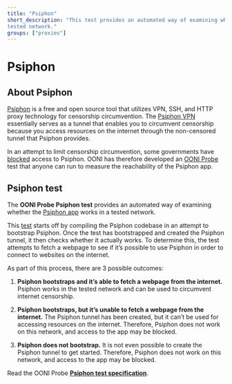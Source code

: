 ```yaml
---
title: "Psiphon"
short_description: "This test provides an automated way of examining whether Psiphon works in a
tested network."
groups: ["proxies"]
---
```


# Psiphon

## About Psiphon

[Psiphon](https://psiphon.ca/) is a free and open source tool that utilizes VPN, SSH, and HTTP proxy
technology for censorship circumvention. The [Psiphon VPN](https://psiphon.ca/en/download.html) essentially serves as a
tunnel that enables you to circumvent censorship because you access resources on
the internet through the non-censored tunnel that Psiphon provides. 

In an attempt to limit censorship circumvention, some governments have [blocked](https://ooni.org/post/iran-internet-censorship/#anonymity-and-circumvention-tools)
access to Psiphon. OONI has therefore developed an [OONI Probe](https://ooni.org/install/) test that anyone
can run to measure the reachability of the Psiphon app.

## Psiphon test

The **OONI Probe Psiphon test** provides an automated way of examining whether the
[Psiphon app](https://psiphon.ca/) works in a tested network.

This [test](https://github.com/ooni/probe-engine) starts off by compiling the Psiphon codebase in an attempt to
bootstrap Psiphon. Once the test has bootstrapped and created the Psiphon
tunnel, it then checks whether it actually works. To determine this, the test
attempts to fetch a webpage to see if it’s possible to use Psiphon in order to
connect to websites on the internet. 

As part of this process, there are 3 possible outcomes:

1) **Psiphon bootstraps and it’s able to fetch a webpage from the internet.** Psiphon
works in the tested network and can be used to circumvent internet censorship.

2) **Psiphon bootstraps, but it’s unable to fetch a webpage from the internet.** The
Psiphon tunnel has been created, but it can’t be used for accessing resources on
the internet. Therefore, Psiphon does not work on this network, and access to
the app may be blocked.  

3) **Psiphon does not bootstrap.** It is not even possible to
create the Psiphon tunnel to get started. Therefore, Psiphon does not work on
this network, and access to the app may be blocked. 

Read the OONI Probe **[Psiphon test specification](https://github.com/ooni/spec/blob/master/nettests/ts-015-psiphon.md)**.

